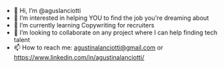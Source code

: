 - 👋 Hi, I’m @aguslanciotti
- 👀 I’m interested in helping YOU to find the job you're dreaming about
- 🌱 I’m currently learning Copywriting for recruiters
- 💞️ I’m looking to collaborate on any project where I can help finding tech talent
- 📫 How to reach me: agustinalanciotti@gmail.com or https://www.linkedin.com/in/agustinalanciotti/
